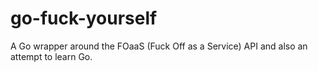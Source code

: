 # go-fuck-yourself
A Go wrapper around the FOaaS (Fuck Off as a Service) API and also an attempt to learn Go.
